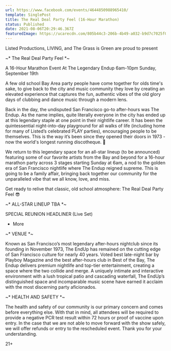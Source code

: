 ```yaml
---
url: https://www.facebook.com/events/4644850988965410/
template: SinglePost
title: The Real Deal Party Feel (16-Hour Marathon)
status: Published
date: 2021-08-06T20:29:46.367Z
featuredImage: https://ucarecdn.com/805b44c3-206b-4b49-a032-b9d7c7025f0b/
---
```

Listed Productions, LIVING, and The Grass is Green are proud to present 

~* The Real Deal Party Feel *~

A 16-Hour Marathon Event At The Legendary Endup
6am-10pm Sunday, September 19th

A few old school Bay Area party people have come together for olds time's sake, to give back to the city and music community they love by creating an elevated experience that captures the fun, authentic vibes of the old glory days of clubbing and dance music through a modern lens.

Back in the day, the undisputed San Francisco go-to after-hours was The Endup. As the name implies, quite literally everyone in the city has ended up at this legendary staple at one point in their nightlife career. It has been the quintessential night-into-day playground for all walks of life (including home for many of Listed’s celebrated PLAY parties), encouraging people to be themselves. This is the way it’s been since they opened their doors in 1973 - now the world's longest running discotheque. 💃

We return to this legendary space for an all-star lineup (to be announced) featuring some of our favorite artists from the Bay and beyond for a 16-hour marathon party across 3 stages starting Sunday at 6am, a nod to the golden era of San Francisco nightlife where The Endup reigned supreme. This is going to be a family affair, bringing back together our community for the unparalleled vibe that we all know, love, and miss. 

Get ready to relive that classic, old school atmosphere:
The Real Deal Party Feel 😎

~* ALL-STAR LINEUP TBA *~

SPECIAL REUNION HEADLINER (Live Set)
+ More 

~* VENUE *~

Known as San Francisco’s most legendary after-hours nightclub since its founding in November 1973, The EndUp has remained on the cutting edge of San Francisco culture for nearly 40 years. Voted best late-night bar by Playboy Magazine and the best after-hours club in Best of the Bay, The Endup delivers premium nightlife and top-tier entertainment, creating a space where the two collide and merge. A uniquely intimate and interactive environment with a lush tropical patio and cascading waterfall, The EndUp’s distinguished space and incomparable music scene have earned it acclaim with the most discerning party aficionados. 
 
~* HEALTH AND SAFETY *~

The health and safety of our community is our primary concern and comes before everything else. With that in mind, all attendees will be required to provide a negative PCR test result within 72 hours or proof of vaccine upon entry. In the case that we are not able to move forward with the show safely, we will offer refunds or entry to the rescheduled event. Thank you for your understanding.

21+
